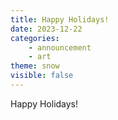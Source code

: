 ```yaml
---
title: Happy Holidays!
date: 2023-12-22
categories:
    - announcement
    - art
theme: snow
visible: false
---
```


Happy Holidays!
